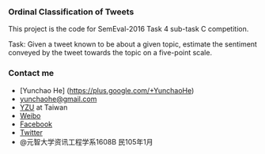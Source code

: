 ### Ordinal Classification of Tweets

This project is the code for SemEval-2016 Task 4 sub-task C competition.

Task: Given a tweet known to be about a given topic, estimate the sentiment conveyed by the tweet towards the topic on a five-point scale.

### Contact me

* [Yunchao He] (https://plus.google.com/+YunchaoHe)
* yunchaohe@gmail.com
* [YZU](http://www.yzu.edu.tw/) at Taiwan
* [Weibo](http://weibo.com/heyunchao)
* [Facebook](https://www.facebook.com/yunchao.h)
* [Twitter](https://twitter.com/candlewill)
* @元智大学资讯工程学系1608B 民105年1月